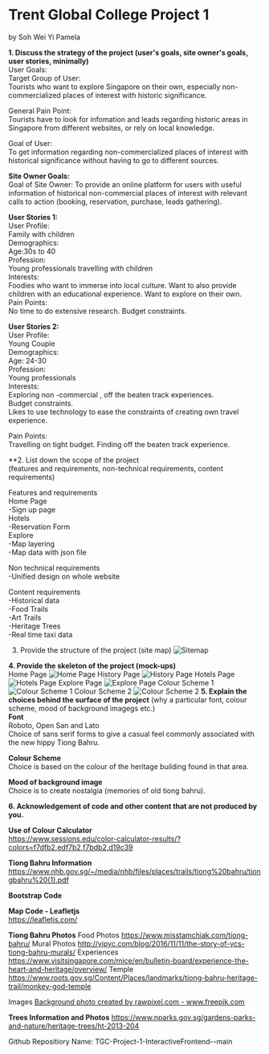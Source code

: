 
# Trent Global College Project 1 
by Soh Wei Yi Pamela 

**1. Discuss the strategy of the project (user's goals, site owner's goals, user stories, minimally)**  
User Goals:  
 Target Group of User:  
Tourists who want to explore Singapore on their own, especially non-commercialized places of interest with historic significance.</li>

General Pain Point:   
Tourists have to look for infomation and leads regarding historic areas in Singapore from different websites, or rely on local knowledge.</li>

Goal of User:   
To get information regarding non-commercialized places of interest with historical significance without having to go to different sources. </li>


**Site Owner Goals:**  
Goal of Site Owner: To provide an online platform for users with useful information of historical non-commercial places of interest 
with relevant calls to action (booking, reservation, purchase, leads gathering).

**User Stories 1:**  
User Profile:   
Family with children   
Demographics:   
Age:30s to 40  
Profession:  
Young professionals travelling with children  
Interests:   
Foodies who want to immerse into local culture. Want to also provide children with an educational experience. 
Want to explore on their own.   
Pain Points:   
No time to do extensive research. Budget constraints. 

**User Stories 2:**  
User Profile:  
Young Couple   
Demographics:  
Age: 24-30   
Profession:  
Young professionals  
Interests:   
Exploring non -commercial , off the beaten track experiences.   
Budget constraints.   
Likes to use technology to ease the constraints of creating own travel experience.   

Pain Points:   
Travelling on tight budget. Finding  off the beaten track experience.   


**2. List down the scope of the project   
(features and requirements, non-technical requirements, content requirements) 

Features and requirements   
Home Page   
-Sign up page   
Hotels   
-Reservation Form   
Explore  
-Map layering  
-Map data with json file   

Non technical requirements   
-Unified design on whole website   

Content requirements   
-Historical data  
-Food Trails   
-Art Trails   
-Heritage Trees  
-Real time taxi data  

3. Provide the structure of the project (site map) 
![Sitemap](/mockupimages/sitemap.jpg)

**4. Provide the skeleton of the project (mock-ups)**   
Home Page
![Home Page](/mockupimages/1Home.jpg)
History Page
![History Page](/mockupimages/2History.jpg)
Hotels Page
![Hotels Page](/mockupimages/3Hotels.jpg)
Explore Page 
![Explore Page](/mockupimages/4Explore.jpg)
Colour Scheme 1
![Colour Scheme 1](/mockupimages/5Colour1.jpg)
Colour Scheme 2 
![Colour Scheme 2](/mockupimages/6Colour2.jpg)
**5. Explain the choices behind the surface of the project**
(why a particular font, colour scheme, mood of background imagegs etc.)   
**Font**   
Roboto, Open San and Lato  
Choice of sans serif forms to give a casual feel commonly associated
with the new hippy Tiong Bahru.  

**Colour Scheme**   
Choice is based on the colour of the heritage building found in that area.   

**Mood of background image**  
Choice is to create nostalgia (memories of old tiong bahru).  


**6. Acknowledgement of code and other content that are not produced by you.**   

**Use of Colour Calculator**  
https://www.sessions.edu/color-calculator-results/?colors=f7dfb2,edf7b2,f7bdb2,d19c39

**Tiong Bahru Information**  
https://www.nhb.gov.sg/~/media/nhb/files/places/trails/tiong%20bahru/tiongbahru%20(1).pdf

**Bootstrap Code**  
<!-- Broiler template from Bootstap -->
<!-- https://getbootstrap.com/docs/4.5/getting-started/introduction/ -->

**Map Code - Leafletjs**  
https://leafletjs.com/


**Tiong Bahru Photos**
Food Photos
https://www.misstamchiak.com/tiong-bahru/
Mural Photos
http://yipyc.com/blog/2016/11/11/the-story-of-ycs-tiong-bahru-murals/
Experiences 
https://www.visitsingapore.com/mice/en/bulletin-board/experience-the-heart-and-heritage/overview/
Temple
https://www.roots.gov.sg/Content/Places/landmarks/tiong-bahru-heritage-trail/monkey-god-temple

Images 
<a href='https://www.freepik.com/photos/background'>Background photo created by rawpixel.com - www.freepik.com</a>

**Trees Information and Photos**
https://www.nparks.gov.sg/gardens-parks-and-nature/heritage-trees/ht-2013-204


Github Repositiory Name: 
TGC-Project-1-InteractiveFrontend--main
